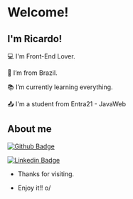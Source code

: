 # Welcome!

 

## I'm Ricardo!

 

:computer: I'm Front-End Lover.

:house_with_garden: I’m from Brazil.

:books: I’m currently learning everything.

:outbox_tray: I'm a student from Entra21 - JavaWeb

 

## About me

[![Github Badge](https://img.shields.io/badge/-Github-000?style=flat-square&logo=Github&logoColor=white&link=https://github.com/RicardoNatal)](https://github.com/RicardoNatal)

[![Linkedin Badge](https://img.shields.io/badge/-LinkedIn-blue?style=flat-square&logo=Linkedin&logoColor=white&link=https://www.linkedin.com/in/ricardo-natal-schvambach-780986212/)](https://www.linkedin.com/in/ricardo-natal-schvambach-780986212/)



- Thanks for visiting.

- Enjoy it!! o/
